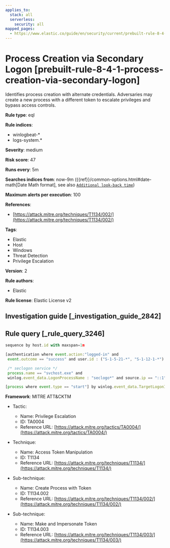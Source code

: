 ```yaml
---
applies_to:
  stack: all
  serverless:
    security: all
mapped_pages:
  - https://www.elastic.co/guide/en/security/current/prebuilt-rule-8-4-1-process-creation-via-secondary-logon.html
---
```


# Process Creation via Secondary Logon [prebuilt-rule-8-4-1-process-creation-via-secondary-logon]

Identifies process creation with alternate credentials. Adversaries may create a new process with a different token to escalate privileges and bypass access controls.

**Rule type**: eql

**Rule indices**:

* winlogbeat-*
* logs-system.*

**Severity**: medium

**Risk score**: 47

**Runs every**: 5m

**Searches indices from**: now-9m ({{ref}}/common-options.html#date-math[Date Math format], see also [`Additional look-back time`](docs-content://solutions/security/detect-and-alert/create-detection-rule.md#rule-schedule))

**Maximum alerts per execution**: 100

**References**:

* [https://attack.mitre.org/techniques/T1134/002/](https://attack.mitre.org/techniques/T1134/002/)

**Tags**:

* Elastic
* Host
* Windows
* Threat Detection
* Privilege Escalation

**Version**: 2

**Rule authors**:

* Elastic

**Rule license**: Elastic License v2

## Investigation guide [_investigation_guide_2842]



## Rule query [_rule_query_3246]

```js
sequence by host.id with maxspan=1m

[authentication where event.action:"logged-in" and
 event.outcome == "success" and user.id : ("S-1-5-21-*", "S-1-12-1-*") and

 /* seclogon service */
 process.name == "svchost.exe" and
 winlog.event_data.LogonProcessName : "seclogo*" and source.ip == "::1" ] by winlog.event_data.TargetLogonId

[process where event.type == "start"] by winlog.event_data.TargetLogonId
```

**Framework**: MITRE ATT&CKTM

* Tactic:

    * Name: Privilege Escalation
    * ID: TA0004
    * Reference URL: [https://attack.mitre.org/tactics/TA0004/](https://attack.mitre.org/tactics/TA0004/)

* Technique:

    * Name: Access Token Manipulation
    * ID: T1134
    * Reference URL: [https://attack.mitre.org/techniques/T1134/](https://attack.mitre.org/techniques/T1134/)

* Sub-technique:

    * Name: Create Process with Token
    * ID: T1134.002
    * Reference URL: [https://attack.mitre.org/techniques/T1134/002/](https://attack.mitre.org/techniques/T1134/002/)

* Sub-technique:

    * Name: Make and Impersonate Token
    * ID: T1134.003
    * Reference URL: [https://attack.mitre.org/techniques/T1134/003/](https://attack.mitre.org/techniques/T1134/003/)



